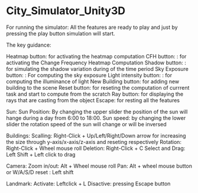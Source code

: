 # City_Simulator_Unity3D



For running the simulator: 
All the features are ready to play and just by pressing the play button simulation will start. 

The key guidance:

Heatmap button: for activating the heatmap computation
CFH button: : for activating the Change Frequency Heatmap Computation
Shadow button: : for simulating the shadow variation during of the time period
Sky Exposure button: : For computing the sky exposure
Light intensity button: : for computing the illuminance of light
New Building button:  for adding new building to the scene
Reset button: for reseting the computation of currrent task and start to compute from the scratch
Ray button: for displaying the rays that are casting from the object
Escape: for resting all the features

Sun:
Sun Position: By changing the upper slider the position of the sun will hange during a day from 6:00 to 18:00.
Sun speed: by changing the lower slider the rotation speed of the sun will change or will be inversed

Buildings: 
Scalling: Right-Click + Up/Left/Right/Down arrow for increasing the size through y-axis/x-axis/z-axis and reseting respectively
Rotation: Right-Click + Wheel mouse roll
Deletion:  Right-Click + C
Select and Drag: Left Shift + Left click to drag

Camera: 
Zoom in/out: Alt + Wheel mouse roll
Pan: Alt  + wheel mouse button   or W/A/S/D
reset : Left shift

Landmark: 
Activate: Leftclick + L
Disactive: pressing Escape button
